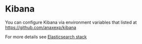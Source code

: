 # Kibana

You can configure Kibana via environment variables that listed at https://github.com/anaxexp/kibana

For more details see [Elasticsearch stack](https://cloud.anaxexp.com/stackhub/558ab001-5b8b-4ca0-8bbb-fee0d94f0e3d/overview)
